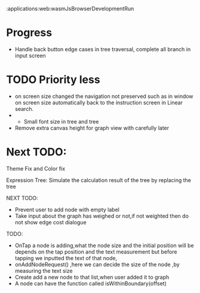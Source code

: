 :applications:web:wasmJsBrowserDevelopmentRun
# Progress
- Handle back button edge cases in tree traversal, complete all branch in input screen




# TODO Priority less
- on screen size changed the navigation not preserved such as in window on screen size
  automatically back to the instruction screen in Linear search.
- - Small font size in tree and tree
- Remove extra canvas height for graph view with carefully later
# Next TODO:
Theme Fix and Color fix

Expression Tree:
Simulate the calculation result of the tree by replacing the tree

NEXT TODO:
- Prevent user to add node with empty label
- Take input about the graph has weighed or not,if not weighted then do not show edge cost dialogue

TODO:
- OnTap a node is adding,what the node size and the initial position will be depends on the tap position and the text measurement
  but before tapping we inputted the text of that node,
- onAddNodeRequest() ,here we can decide the size of the node ,by measuring the text size
- Create add a new node to that list,when user added it to graph
- A node can have the function called isWithinBoundary(offset)

